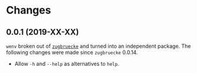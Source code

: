 # Changes

## 0.0.1 (2019-XX-XX)

`wenv` broken out of [`zugbruecke`](https://github.com/pleiszenburg/zugbruecke) and turned into an independent package. The following changes were made since `zugbruecke` 0.0.14.

- Allow `-h` and `--help` as alternatives to `help`.
